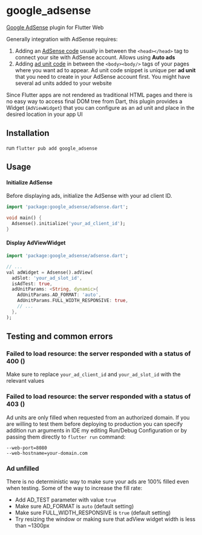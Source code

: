 # google_adsense
[Google AdSense](https://adsense.google.com/intl/en_us/start/) plugin for Flutter Web

Generally integration with AdSense requires:

1. Adding an [AdSense code](https://support.google.com/adsense/answer/9274634?hl=en&ref_topic=28893&sjid=9002959242386336076-EU) usually in between the `<head></head>` tag to connect your site with AdSense account. Allows using **Auto ads**
2.  Adding [ad unit code](https://support.google.com/adsense/answer/9274025?sjid=9002959242386336076-EU) in between the `<body><body/>` tags of your pages where you want ad to appear. Ad unit code snippet is unique per **ad unit** that you need to create in your AdSense account first. You might have several ad units added to your website

Since Flutter apps are not rendered as traditional HTML pages and there is no easy way to access final DOM tree from Dart, this plugin provides a Widget (`AdViewWidget`) that you can configure as an ad unit and place in the desired location in your app UI


## Installation
run `flutter pub add google_adsense`

## Usage
#### Initialize AdSense
Before displaying ads, initialize the AdSense with your ad client ID.
```dart
import 'package:google_adsense/adsense.dart';

void main() {
  Adsense().initialize('your_ad_client_id');
}
```
#### Display AdViewWidget
```dart
import 'package:google_adsense/adsense.dart';

// ...
val adWidget = Adsense().adView(
  adSlot: 'your_ad_slot_id',
  isAdTest: true,
  adUnitParams: <String, dynamic>{
    AdUnitParams.AD_FORMAT: 'auto',
    AdUnitParams.FULL_WIDTH_RESPONSIVE: true,
    // ...
  },
);
```

## Testing and common errors

### Failed to load resource: the server responded with a status of 400 ()
Make sure to replace `your_ad_client_id` and `your_ad_slot_id` with the relevant values

### Failed to load resource: the server responded with a status of 403 ()
Ad units are only filled when requested from an authorized domain. If you are willing to test them before deploying to production you can specify addition run arguments in IDE my editing Run/Debug Configuration or by passing them directly to `flutter run` command:

`--web-port=8080`  
`--web-hostname=your-domain.com`

### Ad unfilled  

There is no deterministic way to make sure your ads are 100% filled even when testing. Some of the way to increase the fill rate:


- Add AD_TEST parameter with value `true`  
- Make sure AD_FORMAT is `auto` (default setting)
- Make sure FULL_WIDTH_RESPONSIVE is `true` (default setting)
- Try resizing the window or making sure that adView widget width is less than ~1300px 